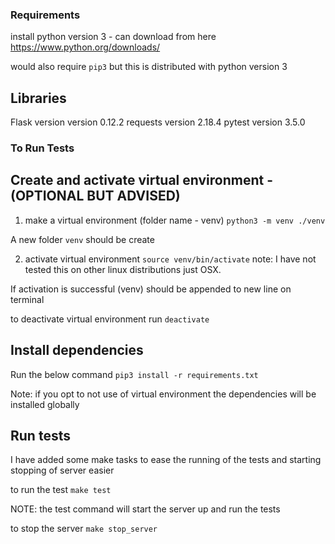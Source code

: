 
### Requirements
install python version 3 - can download from here https://www.python.org/downloads/

would also require `pip3` but this is distributed with python version 3

## Libraries

Flask version version 0.12.2
requests version 2.18.4
pytest version 3.5.0

### To Run Tests

## Create and activate virtual environment - (OPTIONAL BUT ADVISED)
1. make a virtual environment (folder name - venv)
```python3 -m venv ./venv```

A new folder ```venv``` should be create

2. activate virtual environment
```source venv/bin/activate```
note: I have not tested this on other linux distributions just OSX. 

If activation is successful (venv) should be appended to new line on terminal

to deactivate virtual environment run
```deactivate```

## Install dependencies
Run the below command
```pip3 install -r requirements.txt```

Note: if you opt to not use of virtual environment the dependencies will be installed globally


## Run tests
I have added some make tasks to ease the running of the tests and starting stopping of server easier

to run the test
```make test```

NOTE: the test command will start the server up and run the tests

to stop the server
```make stop_server```


